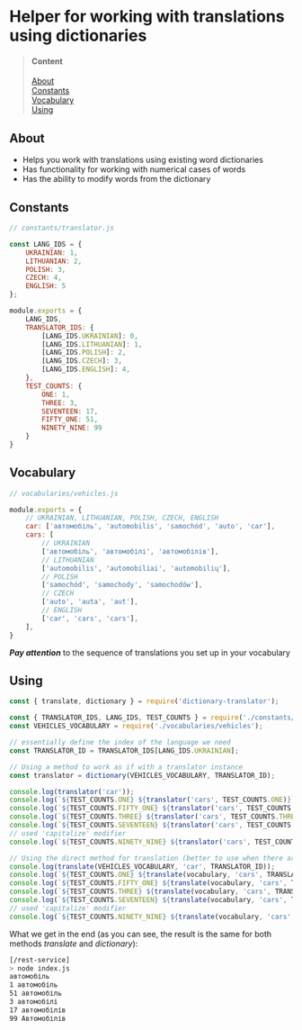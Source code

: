 # Helper for working with translations using dictionaries

>#### Content
>[About](#about)   
[Constants](#constants)<br>
[Vocabulary](#vocabulary)<br>
> [Using](#using)<br>

<a name="about"><h2>About</h2></a>
- Helps you work with translations using existing word dictionaries
- Has functionality for working with numerical cases of words
- Has the ability to modify words from the dictionary

<a name="constants"><h2>Constants</h2></a>
```js
// constants/translator.js

const LANG_IDS = {
    UKRAINIAN: 1,
    LITHUANIAN: 2,
    POLISH: 3,
    CZECH: 4,
    ENGLISH: 5
};

module.exports = {
    LANG_IDS,
    TRANSLATOR_IDS: {
        [LANG_IDS.UKRAINIAN]: 0,
        [LANG_IDS.LITHUANIAN]: 1,
        [LANG_IDS.POLISH]: 2,
        [LANG_IDS.CZECH]: 3,
        [LANG_IDS.ENGLISH]: 4,
    },
    TEST_COUNTS: {
        ONE: 1,
        THREE: 3,
        SEVENTEEN: 17,
        FIFTY_ONE: 51,
        NINETY_NINE: 99
    }
}
```

<a name="vocabulary"><h2>Vocabulary</h2></a>
```js
// vocabularies/vehicles.js

module.exports = {
    // UKRAINIAN, LITHUANIAN, POLISH, CZECH, ENGLISH
    car: ['автомобіль', 'automobilis', 'samochód', 'auto', 'car'],
    cars: [
        // UKRAINIAN
        ['автомобіль', 'автомобілі', 'автомобілів'],
        // LITHUANIAN
        ['automobilis', 'automobiliai', 'automobilių'],
        // POLISH
        ['samochód', 'samochody', 'samochodów'],
        // CZECH
        ['auto', 'auta', 'aut'],
        // ENGLISH
        ['car', 'cars', 'cars'],
    ],
}
```
<b><i>Pay attention</i></b> to the sequence of translations you set up in your vocabulary

<a name="using"><h2>Using</h2></a>
```js
const { translate, dictionary } = require('dictionary-translator');

const { TRANSLATOR_IDS, LANG_IDS, TEST_COUNTS } = require('./constants/translator');
const VEHICLES_VOCABULARY = require('./vocabularies/vehicles');

// essentially define the index of the language we need
const TRANSLATOR_ID = TRANSLATOR_IDS[LANG_IDS.UKRAINIAN];

// Using a method to work as if with a translator instance
const translator = dictionary(VEHICLES_VOCABULARY, TRANSLATOR_ID);

console.log(translator('car'));
console.log(`${TEST_COUNTS.ONE} ${translator('cars', TEST_COUNTS.ONE)}`);
console.log(`${TEST_COUNTS.FIFTY_ONE} ${translator('cars', TEST_COUNTS.FIFTY_ONE)}`);
console.log(`${TEST_COUNTS.THREE} ${translator('cars', TEST_COUNTS.THREE)}`);
console.log(`${TEST_COUNTS.SEVENTEEN} ${translator('cars', TEST_COUNTS.SEVENTEEN)}`);
// used 'capitalize' modifier
console.log(`${TEST_COUNTS.NINETY_NINE} ${translator('cars', TEST_COUNTS.NINETY_NINE, 'capitalize')}`);

// Using the direct method for translation (better to use when there are several words in the vocabulary)
console.log(translate(VEHICLES_VOCABULARY, 'car', TRANSLATOR_ID));
console.log(`${TEST_COUNTS.ONE} ${translate(vocabulary, 'cars', TRANSLATOR_ID, TEST_COUNTS.ONE)}`);
console.log(`${TEST_COUNTS.FIFTY_ONE} ${translate(vocabulary, 'cars', TRANSLATOR_ID, TEST_COUNTS.FIFTY_ONE)}`);
console.log(`${TEST_COUNTS.THREE} ${translate(vocabulary, 'cars', TRANSLATOR_ID, TEST_COUNTS.THREE)}`);
console.log(`${TEST_COUNTS.SEVENTEEN} ${translate(vocabulary, 'cars', TRANSLATOR_ID, TEST_COUNTS.SEVENTEEN)}`);
// used 'capitalize' modifier
console.log(`${TEST_COUNTS.NINETY_NINE} ${translate(vocabulary, 'cars', TRANSLATOR_ID, TEST_COUNTS.NINETY_NINE, 'capitalize')}`);
```

What we get in the end (as you can see, the result is the same for both methods <i>translate</i> and <i>dictionary</i>):
```bash
[/rest-service]
> node index.js
автомобіль
1 автомобіль
51 автомобіль
3 автомобілі
17 автомобілів
99 Автомобілів
```

